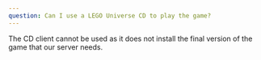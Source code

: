 ```yaml
---
question: Can I use a LEGO Universe CD to play the game?
---
```

The CD client cannot be used as it does not install the final version of the game that our server needs.
